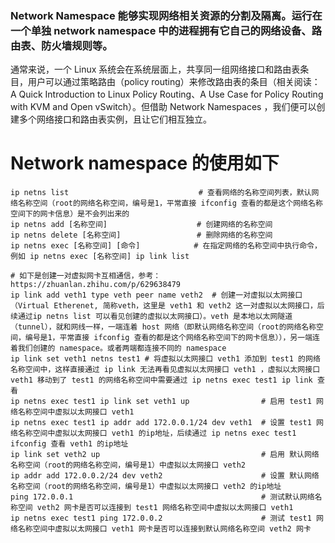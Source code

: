 
### Network Namespace 能够实现网络相关资源的分割及隔离。运行在一个单独 network namespace 中的进程拥有它自己的网络设备、路由表、防火墙规则等。

通常来说，一个 Linux 系统会在系统层面上，共享同一组网络接口和路由表条目，用户可以通过策略路由（policy routing）来修改路由表的条目（相关阅读：A Quick Introduction to Linux Policy Routing、A Use Case for Policy Routing with KVM and Open vSwitch）。但借助 Network Namespaces ，我们便可以创建多个网络接口和路由表实例，且让它们相互独立。

# Network namespace 的使用如下
~~~shell
ip netns list                             # 查看网络的名称空间列表，默认网络名称空间（root的网络名称空间，编号是1，平常直接 ifconfig 查看的都是这个网络名称空间下的网卡信息）是不会列出来的
ip netns add [名称空间]                    # 创建网络的名称空间
ip netns delete [名称空间]                 # 删除网络的名称空间
ip netns exec [名称空间] [命令]            # 在指定网络的名称空间中执行命令，例如 ip netns exec [名称空间] ip link list

# 如下是创建一对虚拟网卡互相通信，参考：https://zhuanlan.zhihu.com/p/629638479
ip link add veth1 type veth peer name veth2  # 创建一对虚拟以太网接口（Virtual Etherenet, 简称veth，这里是 veth1 和 veth2 这一对虚拟以太网接口，后续通过ip netns list 可以看见创建的虚拟以太网接口）。veth 是本地以太网隧道（tunnel），就和网线一样，一端连着 host 网络（即默认网络名称空间（root的网络名称空间，编号是1，平常直接 ifconfig 查看的都是这个网络名称空间下的网卡信息）），另一端连着我们创建的 namespace。或者两端都连接不同的 namespace 
ip link set veth1 netns test1 # 将虚拟以太网接口 veth1 添加到 test1 的网络名称空间中，这样直接通过 ip link 无法再看见虚拟以太网接口 veth1 ，虚拟以太网接口 veth1 移动到了 test1 的网络名称空间中需要通过 ip netns exec test1 ip link 查看
ip netns exec test1 ip link set veth1 up                # 启用 test1 网络名称空间中虚拟以太网接口 veth1
ip netns exec test1 ip addr add 172.0.0.1/24 dev veth1  # 设置 test1 网络名称空间中虚拟以太网接口 veth1 的ip地址，后续通过 ip netns exec test1 ifconfig 查看 veth1 的ip地址
ip link set veth2 up                                    # 启用 默认网络名称空间（root的网络名称空间，编号是1）中虚拟以太网接口 veth2
ip addr add 172.0.0.2/24 dev veth2                      # 设置 默认网络名称空间（root的网络名称空间，编号是1）中虚拟以太网接口 veth2 的ip地址
ping 172.0.0.1                                          # 测试默认网络名称空间 veth2 网卡是否可以连接到 test1 网络名称空间中虚拟以太网接口 veth1
ip netns exec test1 ping 172.0.0.2                      # 测试 test1 网络名称空间中虚拟以太网接口 veth1 网卡是否可以连接到默认网络名称空间 veth2 网卡
~~~